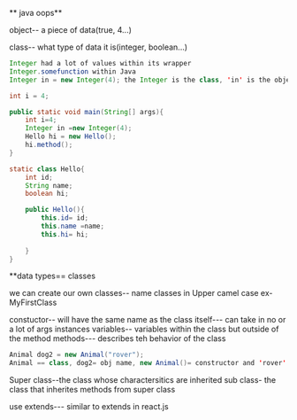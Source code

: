** java oops**

object-- a piece of data(true, 4...)

class-- what type of data it is(integer, boolean...)

```java
Integer had a lot of values within its wrapper
Integer.somefunction within Java
Integer in = new Integer(4); the Integer is the class, 'in' is the object

int i = 4;

```

```java
public static void main(String[] args){
    int i=4;
    Integer in =new Integer(4);
    Hello hi = new Hello();
    hi.method();
}

static class Hello{
    int id;
    String name;
    boolean hi;

    public Hello(){
        this.id= id;
        this.name =name;
        this.hi= hi;
        
    }
}

```
**data types== classes

we can create our own classes-- name classes in Upper camel case
ex- MyFirstClass

constuctor-- will have the same name as the class itself--- can take in no or a lot of args
instances variables-- variables within the class but outside of the method
methods--- describes teh behavior of the class
```java
Animal dog2 = new Animal("rover");
Animal == class, dog2= obj name, new Animal()= constructor and 'rover' = parameters
```

Super class--the class whose charactersitics are inherited
sub class- the class that inherites methods from super class

use extends--- similar to extends in react.js
